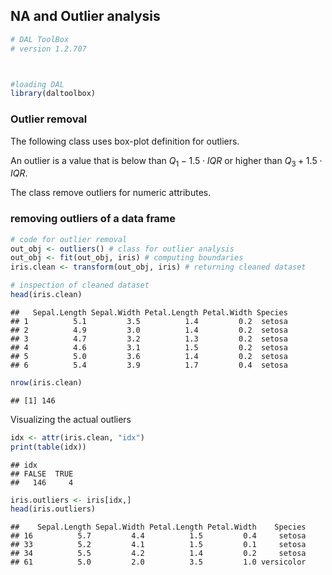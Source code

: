 ## NA and Outlier analysis


``` r
# DAL ToolBox
# version 1.2.707



#loading DAL
library(daltoolbox) 
```

### Outlier removal
The following class uses box-plot definition for outliers.

An outlier is a value that is below than $Q_1 - 1.5 \cdot IQR$ or higher than $Q_3 + 1.5 \cdot IQR$.

The class remove outliers for numeric attributes. 

### removing outliers of a data frame


``` r
# code for outlier removal
out_obj <- outliers() # class for outlier analysis
out_obj <- fit(out_obj, iris) # computing boundaries
iris.clean <- transform(out_obj, iris) # returning cleaned dataset

# inspection of cleaned dataset
head(iris.clean)
```

```
##   Sepal.Length Sepal.Width Petal.Length Petal.Width Species
## 1          5.1         3.5          1.4         0.2  setosa
## 2          4.9         3.0          1.4         0.2  setosa
## 3          4.7         3.2          1.3         0.2  setosa
## 4          4.6         3.1          1.5         0.2  setosa
## 5          5.0         3.6          1.4         0.2  setosa
## 6          5.4         3.9          1.7         0.4  setosa
```

``` r
nrow(iris.clean)
```

```
## [1] 146
```

Visualizing the actual outliers


``` r
idx <- attr(iris.clean, "idx")
print(table(idx))
```

```
## idx
## FALSE  TRUE 
##   146     4
```

``` r
iris.outliers <- iris[idx,]
head(iris.outliers)
```

```
##    Sepal.Length Sepal.Width Petal.Length Petal.Width    Species
## 16          5.7         4.4          1.5         0.4     setosa
## 33          5.2         4.1          1.5         0.1     setosa
## 34          5.5         4.2          1.4         0.2     setosa
## 61          5.0         2.0          3.5         1.0 versicolor
```

